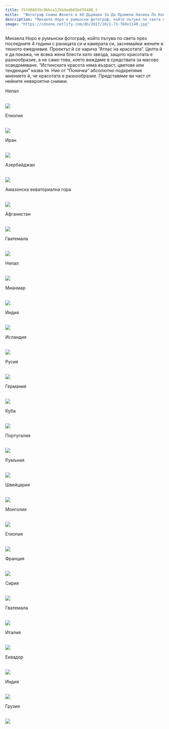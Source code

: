 ```yaml
---
title: f5fd06035c9bbca125b9adb65bd78488_t
mitle:  "Фотограф Снима Жените в 60 Държави За Да Промени Начина По Които Гледаме На Красотата!"
description: "Михаела Норо е румънски фотограф, който пътува по света през последните 4 години с раницата си и камерата си, заснемайки жените в тяхното ежедневие. Проектът й се на�"
image: "https://cdnone.netlify.com/db/2017/10/1-73-760x1140.jpg"
---
```


 <p>Михаела Норо е румънски фотограф, който пътува по света през последните 4 години с раницата си и камерата си, заснемайки жените в тяхното ежедневие. Проектът й се нарича “Атлас на красотата“. Целта й е да покажа, че всяка жена блести като звезда, защото красотата е разнообразие, а не само това, което виждаме в средствата за масово осведомяване. “Истинската красота няма възраст, цветове или тенденции” казва тя. Ние от “Поничка” абсолютно подкрепяме мнението й, че красотата е разнообразие. Представяме ви част от нейните невероятни снимки.</p>      <p>Непал</p> <p> <br/><img src="https://cdnone.netlify.com/db/2017/10/1-73-760x1140.jpg"/><br/></p> <p>Етиопия</p>      <p> <br/><img src="https://cdnone.netlify.com/db/2017/10/2-72-760x760.jpg"/><br/></p> <p>Иран</p> <p> <br/><img src="https://cdnone.netlify.com/db/2017/10/3-71-760x507.jpg"/><br/></p> <p>Азербайджан</p>      <p> <br/><img src="https://cdnone.netlify.com/db/2017/10/4-73-760x507.jpg"/><br/></p> <p>Амазонска екваториална гора</p> <p> <br/><img src="https://cdnone.netlify.com/db/2017/10/5-65-760x1140.jpg"/><br/></p> <p>Афганистан</p> <p> <br/><img src="https://cdnone.netlify.com/db/2017/10/6-68-760x1140.jpg"/><br/></p> <p>Гватемала</p>      <p> <br/><img src="https://cdnone.netlify.com/db/2017/10/7-66-760x1140.jpg"/><br/></p> <p>Непал</p> <p> <br/><img src="https://cdnone.netlify.com/db/2017/10/8-67-760x1140.jpg"/><br/></p> <p>Мианмар</p>      <p> <br/><img src="https://cdnone.netlify.com/db/2017/10/9-62-760x1140.jpg"/><br/></p> <p>Индия</p> <p> <br/><img src="https://cdnone.netlify.com/db/2017/10/10-65-760x507.jpg"/><br/></p> <p>Исландия</p> <p> <br/><img src="https://cdnone.netlify.com/db/2017/10/11-58-760x507.jpg"/><br/></p> <p>Русия</p> <p> <br/><img src="https://cdnone.netlify.com/db/2017/10/12-58-760x507.jpg"/><br/></p> <p>Германия</p> <p> <br/><img src="https://cdnone.netlify.com/db/2017/10/13-54-760x1140.jpg"/><br/></p> <p>Куба</p> <p> <br/><img src="https://cdnone.netlify.com/db/2017/10/14-63-760x507.jpg"/><br/></p> <p>Португалия</p> <p> <br/><img src="https://cdnone.netlify.com/db/2017/10/15-52-760x507.jpg"/><br/></p> <p>Румъния</p> <p> <br/><img src="https://cdnone.netlify.com/db/2017/10/16-48-760x507.jpg"/><br/></p> <p>Швейцария</p> <p> <br/><img src="https://cdnone.netlify.com/db/2017/10/17-45-760x1140.jpg"/><br/></p> <p>Монголия</p> <p> <br/><img src="https://cdnone.netlify.com/db/2017/10/18-35-760x507.jpg"/><br/></p> <p>Етиопия</p> <p> <br/><img src="https://cdnone.netlify.com/db/2017/10/19-33-760x1140.jpg"/><br/></p> <p>Франция</p> <p> <br/><img src="https://cdnone.netlify.com/db/2017/10/20-28-760x507.jpg"/><br/></p> <p>Сирия</p> <p> <br/><img src="https://cdnone.netlify.com/db/2017/10/21-27-760x507.jpg"/><br/></p> <p>Гватемала</p> <p> <br/><img src="https://cdnone.netlify.com/db/2017/10/22-24-760x507.jpg"/><br/></p> <p>Италия</p> <p> <br/><img src="https://cdnone.netlify.com/db/2017/10/23-17-760x507.jpg"/><br/></p> <p>Еквадор</p> <p> <br/><img src="https://cdnone.netlify.com/db/2017/10/24-16-760x507.jpg"/><br/></p> <p>Индия</p> <p> <br/><img src="https://cdnone.netlify.com/db/2017/10/25-13-760x507.jpg"/><br/></p> <p>Грузия</p> <p> <br/><img src="https://cdnone.netlify.com/db/2017/10/26-11-760x507.jpg"/><br/></p> <p> </p>       